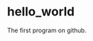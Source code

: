 # hello_world
The first program on github.
<html>
  <head>
    <title>my first program</title>
  </head>
</html>  
 
